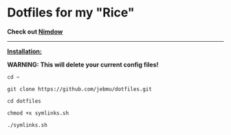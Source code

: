 # Dotfiles for my "Rice"



**Check out [Nimdow](https://github.com/avahe-kellenberger/nimdow)**

****





**<u>Installation:</u>**



**WARNING: This will delete your current config files!**

```shell
cd ~
```

```shell
git clone https://github.com/jebmu/dotfiles.git
```

```shell
cd dotfiles
```

```shell
chmod +x symlinks.sh
```

```shell
./symlinks.sh
```
